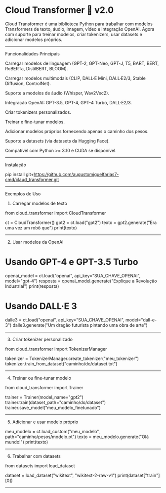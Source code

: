 

# Cloud Transformer 🚀 v2.0

Cloud Transformer é uma biblioteca Python para trabalhar com modelos Transformers de texto, áudio, imagem, vídeo e integração OpenAI. Agora com suporte para treinar modelos, criar tokenizers, usar datasets e adicionar modelos próprios.


---

Funcionalidades Principais

Carregar modelos de linguagem (GPT-2, GPT-Neo, GPT-J, T5, BART, BERT, RoBERTa, DistilBERT, BLOOM).

Carregar modelos multimodais (CLIP, DALL·E Mini, DALL·E2/3, Stable Diffusion, ControlNet).

Suporte a modelos de áudio (Whisper, Wav2Vec2).

Integração OpenAI: GPT-3.5, GPT-4, GPT-4 Turbo, DALL·E2/3.

Criar tokenizers personalizados.

Treinar e fine-tunar modelos.

Adicionar modelos próprios fornecendo apenas o caminho dos pesos.

Suporte a datasets (via datasets da Hugging Face).

Compatível com Python >= 3.10 e CUDA se disponível.



---

Instalação

pip install git+https://github.com/augustomiguelfarias7-cmd/claud_transformer.git


---

Exemplos de Uso

1. Carregar modelos de texto

from cloud_transformer import CloudTransformer

ct = CloudTransformer()
gpt2 = ct.load("gpt2")
texto = gpt2.generate("Era uma vez um robô que")
print(texto)


---

2. Usar modelos da OpenAI

# Usando GPT-4 e GPT-3.5 Turbo
openai_model = ct.load("openai", api_key="SUA_CHAVE_OPENAI", model="gpt-4")
resposta = openai_model.generate("Explique a Revolução Industrial")
print(resposta)

# Usando DALL·E 3
dalle3 = ct.load("openai", api_key="SUA_CHAVE_OPENAI", model="dall-e-3")
dalle3.generate("Um dragão futurista pintando uma obra de arte")


---

3. Criar tokenizer personalizado

from cloud_transformer import TokenizerManager

tokenizer = TokenizerManager.create_tokenizer("meu_tokenizer")
tokenizer.train_from_dataset("caminho/do/dataset.txt")


---

4. Treinar ou fine-tunar modelo

from cloud_transformer import Trainer

trainer = Trainer(model_name="gpt2")
trainer.train(dataset_path="caminho/do/dataset")
trainer.save_model("meu_modelo_finetunado")


---

5. Adicionar e usar modelo próprio

meu_modelo = ct.load_custom("meu_modelo", path="caminho/pesos/modelo.pt")
texto = meu_modelo.generate("Olá mundo!")
print(texto)


---

6. Trabalhar com datasets

from datasets import load_dataset

dataset = load_dataset("wikitext", "wikitext-2-raw-v1")
print(dataset["train"][0])


---
